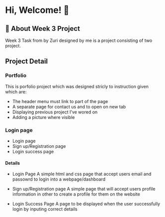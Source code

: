 
# Hi, Welcome! 👋

## 🚀 About Week 3 Project
Week 3 Task from by Zuri designed by me is a
project consisting of two project.

## Project Detail
### Portfolio 
This is porfolio project which was designed stricly to instruction given which are:
- The header menu must link to part of the page
- A separate page for contact us and to open on new tab
- Displaying previous project I've wored on
- Adding a picture where visible


### Login page
- Login page
- Sign up/Registration page
- Login success page
#### Details
- Login Page
A simple html and css page that accept users email and passowrd to login into a webpage/dashboard

- Sign up/Registration page
A simple page that will accept users profile information in other to create a profile for them on the website

- Login Success Page
A page to be displayed when the user successfully login by inputing correct details